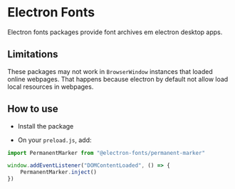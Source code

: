 # Electron Fonts

Electron fonts packages provide font archives em electron desktop apps.

## Limitations

These packages may not work in `BrowserWindow` instances that loaded online webpages. That happens because electron by default not allow load local resources in webpages.

## How to use

* Install the package

* On your `preload.js`, add:

```ts
import PermanentMarker from "@electron-fonts/permanent-marker"

window.addEventListener("DOMContentLoaded", () => {
    PermanentMarker.inject()
})
```